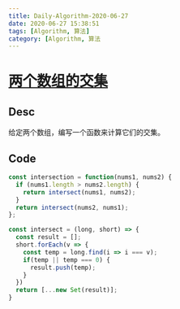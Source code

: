 ```yaml
---
title: Daily-Algorithm-2020-06-27
date: 2020-06-27 15:38:51
tags: [Algorithm, 算法]
category: [Algorithm, 算法
---
```


# [两个数组的交集](https://leetcode-cn.com/problems/intersection-of-two-arrays/)

## Desc

给定两个数组，编写一个函数来计算它们的交集。

## Code

```js
const intersection = function(nums1, nums2) {
  if (nums1.length > nums2.length) {
    return intersect(nums1, nums2);
  }
  return intersect(nums2, nums1);
};

const intersect = (long, short) => {
  const result = [];
  short.forEach(v => {
    const temp = long.find(i => i === v);
    if(temp || temp === 0) {
      result.push(temp);
    }
  })
  return [...new Set(result)];
}
```

